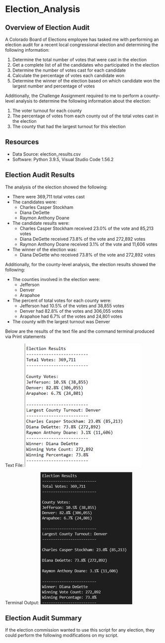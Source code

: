 # Election_Analysis

## Overview of Election Audit
A Colorado Board of Elections employee has tasked me with performing an election audit for a recent local congressional election and determining the following information:

1. Determine the total number of votes that were cast in the election
2. Get a complete list of all the candidates who participated in the election
3. Determine the number of votes cast for each candidate
4. Calculate the percentage of votes each candidate won
5. Determine the winner of the election based on which candidate won the largest number and percentage of votes

Additionally, the Challenge Assignment required to me to perform a county-level analysis to determine the following information about the election:

1. The voter turnout for each county
2. The percentage of votes from each county out of the total votes cast in the election
3. The county that had the largest turnout for this election

## Resources
- Data Source: election_results.csv
- Software: Python 3.9.5, Visual Studio Code 1.56.2

## Election Audit Results
The analysis of the election showed the following:
- There were 369,711 total votes cast
- The candidates were:
   -   Charles Casper Stockham
   -   Diana DeGette
   -   Raymon Anthony Doane
- The candidate results were:
   -   Charles Casper Stockham received 23.0% of the vote and 85,213 votes
   -   Diana DeGette received 73.8% of the vote and 272,892 votes
   -   Raymon Anthony Doane received 3.1% of the vote and 11,606 votes
- The winner of the election was:
   - Diana DeGette who received 73.8% of the vote and 272,892 votes

Additionally, for the county-level analysis, the election results showed the following:
- The counties involved in the election were:
   - Jefferson 
   - Denver
   - Arapahoe
- The percent of total votes for each county were:
   - Jefferson had 10.5% of the votes and 38,855 votes
   - Denver had 82.8% of the votes and 306,055 votes
   - Arapahoe had 6.7% of the votes and 24,801 votes
- The county with the largest turnout was Denver

Below are the results of the text file and the command terminal produced via Print statements

Text File:
![Election Results Text File](https://github.com/SethBoswell/Election_Analysis/blob/main/analysis/election_results_notepad.png)

Terminal Output:
![Election Results Terminal Output](https://github.com/SethBoswell/Election_Analysis/blob/main/analysis/election_results_terminal.png)

## Election Audit Summary
If the election commission wanted to use this script for any election, they could perform the following modifications on my script. 
